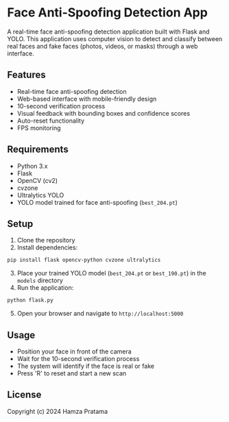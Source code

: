 # Face Anti-Spoofing Detection App

A real-time face anti-spoofing detection application built with Flask and YOLO. This application uses computer vision to detect and classify between real faces and fake faces (photos, videos, or masks) through a web interface.

## Features

- Real-time face anti-spoofing detection
- Web-based interface with mobile-friendly design
- 10-second verification process
- Visual feedback with bounding boxes and confidence scores
- Auto-reset functionality
- FPS monitoring

## Requirements

- Python 3.x
- Flask
- OpenCV (cv2)
- cvzone
- Ultralytics YOLO
- YOLO model trained for face anti-spoofing (`best_204.pt`)

## Setup

1. Clone the repository
2. Install dependencies:
```bash
pip install flask opencv-python cvzone ultralytics
```
3. Place your trained YOLO model (`best_204.pt` or `best_190.pt`) in the `models` directory
4. Run the application:
```bash
python flask.py
```
5. Open your browser and navigate to `http://localhost:5000`

## Usage

- Position your face in front of the camera
- Wait for the 10-second verification process
- The system will identify if the face is real or fake
- Press 'R' to reset and start a new scan

## License

Copyright (c) 2024 Hamza Pratama
